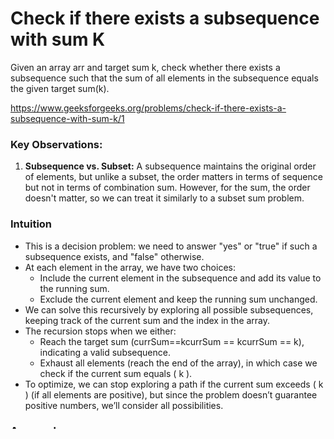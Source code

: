 # Check if there exists a subsequence with sum K

Given an array arr and target sum k, check whether there exists a subsequence such that the sum of all elements in the subsequence equals the given target sum(k).

https://www.geeksforgeeks.org/problems/check-if-there-exists-a-subsequence-with-sum-k/1

### **Key Observations:**

1. **Subsequence vs. Subset:** A subsequence maintains the original order of elements, but unlike a subset, the order matters in terms of sequence but not in terms of combination sum. However, for the sum, the order doesn't matter, so we can treat it similarly to a subset sum problem.

### Intuition

- This is a decision problem: we need to answer "yes" or "true" if such a subsequence exists, and "false" otherwise.
- At each element in the array, we have two choices:
  - Include the current element in the subsequence and add its value to the running sum.
  - Exclude the current element and keep the running sum unchanged.
- We can solve this recursively by exploring all possible subsequences, keeping track of the current sum and the index in the array.
- The recursion stops when we either:
  - Reach the target sum (currSum==kcurrSum == kcurrSum == k), indicating a valid subsequence.
  - Exhaust all elements (reach the end of the array), in which case we check if the current sum equals ( k ).
- To optimize, we can stop exploring a path if the current sum exceeds ( k ) (if all elements are positive), but since the problem doesn’t guarantee positive numbers, we’ll consider all possibilities.

### Approach:

- Use a recursive function that takes the array, target sum, current index, and current sum as parameters.

Base cases:

- If the current sum equals the target sum, return true.
- If we’ve processed all elements (index reaches array length), return true only if the current sum equals the target sum.

Recursive cases:

- Include the current element: add its value to the current sum and recurse to the next index.
- Exclude the current element: keep the current sum unchanged and recurse to the next index.

- Return true if either choice leads to a valid subsequence, false otherwise.

**Optimization:**

- **Early Termination:** If at any point the target sum becomes negative, we can terminate that branch of recursion early since adding more elements will only decrease the sum further.
- **Memoization:** To avoid recalculating the same states, we can memoize the results of subproblems (though this is more relevant for the dynamic programming approach).

### Recursive Solution in JavaScript:

```javascript
// Function to check if a subsequence with sum equal to targetSum exists
function hasSubsequenceWithSum(arr, targetSum) {
  // Helper function to perform recursive checks
  function checkSubsequence(index, currSum) {
    // Base case: if current sum equals target sum, a valid subsequence is found
    if (currSum === targetSum) {
      return true;
    }
    // Base case: if we've processed all elements, check if sum matches target
    if (index >= arr.length) {
      return currSum === targetSum;
    }

    // Recursive case 1: Include current element
    const includeCurrent = checkSubsequence(index + 1, currSum + arr[index]);
    // Recursive case 2: Exclude current element
    const excludeCurrent = checkSubsequence(index + 1, currSum);

    // Return true if either including or excluding leads to a valid subsequence
    return includeCurrent || excludeCurrent;
  }

  // Start recursion from index 0 with sum 0
  return checkSubsequence(0, 0);
}

// Test cases
console.log(hasSubsequenceWithSum([10, 1, 2, 7, 6, 1, 5], 8)); // Output: true
console.log(hasSubsequenceWithSum([2, 3, 5, 7, 9], 100)); // Output: false
console.log(hasSubsequenceWithSum([1, -1, 2, -2], 0)); // Output: true
console.log(hasSubsequenceWithSum([], 0)); // Output: true
```

```javascript
///Print all subsequence with sum = k
function checkSubsequenceSum(arr, k) {
  // Code here
  let res = [];
  let oput = [];

  const backtrack = (arr, index, oput, res) => {
    //base case
    if (index >= arr.length) {
      res.push([...oput]);
      return;
    }

    //exclude
    backtrack(arr, index + 1, [...oput], res);

    oput.push(arr[index]);
    backtrack(arr, index + 1, [...oput], res);
  };

  backtrack(arr, 0, oput, res);

  const sum = [];

  res.forEach((item) => {
    let tempSum = item.reduce((acc, i) => acc + i, 0);
    if (tempSum === k) {
      sum.push(item);
    }
  });

  return sum;
}

let arr = [2, 3, 5, 7, 9],
  k = 100;
checkSubsequenceSum(arr, k);
```

### Time and Space Complexity Analysis:

- **Time Complexity:** O(2^n), where `n` is the length of the array. This is because, in the worst case, we explore all possible subsequences (each element can be either included or excluded).
- **Space Complexity:** O(n), due to the recursion stack depth, which can go up to `n` levels deep (one for each element in the array).

### Dry Run with Examples:

**Example 1: arr = [10, 1, 2, 7, 6, 1, 5], k = 8**

- Start at index 0, remainingSum = 8.
- Exclude 10: proceed to index 1, sum = 8.
- Include 1: proceed to index 2, sum = 7.
- Include 2: proceed to index 3, sum = 5.
- Include 7: sum becomes -2 → return false (backtrack).
- Exclude 7: proceed to index 4, sum = 5.
- Include 6: sum becomes -1 → return false (backtrack).
- Exclude 6: proceed to index 5, sum = 5.
- Include 1: proceed to index 6, sum = 4.
- Include 5: sum becomes -1 → return false (backtrack).
- Exclude 5: proceed to index 7 (out of bounds), sum = 4 → return false (backtrack).
- Exclude 1: proceed to index 6, sum = 5.
- Include 5: sum = 0 → return true.
- Output: true (subsequence [1, 2, 5] sums to 8).

**Example 2: arr = [2, 3, 5, 7, 9], k = 100**

- All possible subsequences are explored, but none sum to 100.
- Output: false.

**Example 3: arr = [], k = 0**

- Empty array, but the empty subsequence sums to 0.
- Output: true.

### Edge Cases Covered:

1. **Empty Array:**
   - `arr = [], k = 0` → true (empty subsequence).
   - `arr = [], k = 1` → false.
2. **Single Element:**
   - `arr = [5], k = 5` → true.
   - `arr = [5], k = 6` → false.
3. **Negative Numbers:**
   - If the array had negative numbers, the early termination condition (`remainingSum < 0`) might not work, but the problem statement doesn't mention negatives.
4. **Large Target:**
   - `arr = [1, 2, 3], k = 100` → false.

This approach efficiently explores all possible subsequences using recursion and handles all edge cases correctly.
